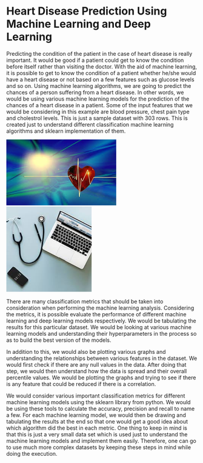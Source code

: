 # Heart Disease Prediction Using Machine Learning and Deep Learning


Predicting the condition of the patient in the case of heart disease is really important. It would be good if a patient could get to know the condition before itself rather than visiting the doctor. With the aid of machine learning, it is possible to get to know the condition of a patient whether he/she would have a heart disease or not based on a few features such as glucose levels and so on. Using machine learning algorithms, we are going to predict the chances of a person suffering from a heart disease. In other words, we would be using various machine learning models for the prediction of the chances of a heart disease in a patient. Some of the input features that we would be considering in this example are blood pressure, chest pain type and cholestrol levels. This is just a sample dataset with 303 rows. This is created just to understand different classification machine learning algorithms and sklearn implementation of them. 

![Alt text](Image1.jpg) ![Alt text](images.jpg)

There are many classification metrics that should be taken into consideration when performing the machine learning analysis. Considering the metrics, it is possible evaluate the performance of different machine learning and deep learning models respectively. We would be tabulating the results for this particular dataset. We would be looking at various machine learning models and understanding their hyperparameters in the process so as to build the best version of the models.

In addition to this, we would also be plotting various graphs and understanding the relationships between various features in the dataset. We would first check if there are any null values in the data. After doing that step, we would then understand how the data is spread and their overall percentile values. We would be plotting the graphs and trying to see if there is any feature that could be reduced if there is a correlation. 

We would consider various important classification metrics for different machine learning models using the sklearn library from python. We would be using these tools to calculate the accuracy, precision and recall to name a few. For each machine learning model, we would then be drawing and tabulating the results at the end so that one would get a good idea about which algorithm did the best in each metric. One thing to keep in mind is that this is just a very small data set which is used just to understand the machine learning models and implement them easily. Therefore, one can go to use much more complex datasets by keeping these steps in mind while doing the execution. 
